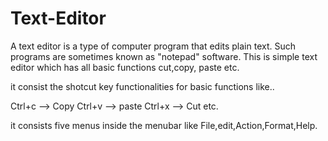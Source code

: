 # Text-Editor
A text editor is a type of computer program that edits plain text. Such programs are sometimes known as "notepad" software.
This is simple text editor which has all basic functions cut,copy, paste etc.

it consist the shotcut key functionalities for basic functions like..

Ctrl+c --> Copy
Ctrl+v --> paste
Ctrl+x --> Cut etc.

it consists five menus inside the menubar like File,edit,Action,Format,Help.
